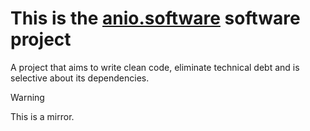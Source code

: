 # This is the [anio.software](https://anio.software) software project

A project that aims to write clean code, eliminate technical debt and is selective about its dependencies.

> [!WARNING]  
> This is a mirror.
